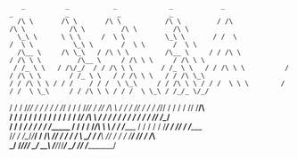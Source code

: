        _          _           _             _            _                    _             _            _            _      
      /\ \       /\ \       /\ \           /\ \         / /\                /\ \           /\ \         /\ \         /\ \    
      \_\ \      \ \ \     /  \ \          \_\ \       / /  \              /  \ \          \_\ \       /  \ \       /  \ \   
      /\__ \     /\ \_\   / /\ \ \         /\__ \     / / /\ \            / /\ \ \         /\__ \     / /\ \ \     / /\ \ \  
     / /_ \ \   / /\/_/  / / /\ \ \       / /_ \ \   / / /\ \ \          / / /\ \ \       / /_ \ \   / / /\ \ \   / / /\ \_\ 
    / / /\ \ \ / / /    / / /  \ \_\     / / /\ \ \ / / /  \ \ \        / / /  \ \_\     / / /\ \ \ / / /  \ \_\ / /_/_ \/_/ 
   / / /  \/_// / /    / / /    \/_/    / / /  \/_// / /___/ /\ \      / / /    \/_/    / / /  \/_// / /   / / // /____/\    
  / / /      / / /    / / /            / / /      / / /_____/ /\ \    / / /            / / /      / / /   / / // /\____\/    
 / / /   ___/ / /__  / / /________    / / /      / /_________/\ \ \  / / /________    / / /      / / /___/ / // / /______    
/_/ /   /\__\/_/___\/ / /_________\  /_/ /      / / /_       __\ \_\/ / /_________\  /_/ /      / / /____\/ // / /_______\   
\_\/    \/_________/\/____________/  \_\/       \_\___\     /____/_/\/____________/  \_\/       \/_________/ \/__________/   
                                                                                                                             
